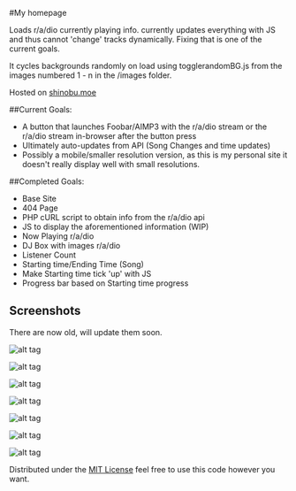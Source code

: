 #My homepage

Loads r/a/dio currently playing info. currently updates everything with JS and thus cannot 'change' tracks dynamically. Fixing that is one of the current goals.

It cycles backgrounds randomly on load using togglerandomBG.js from the images numbered 1 - n in the /images folder.

Hosted on [shinobu.moe](shinobu.moe)

##Current Goals:
<ul>
    <li>A button that launches Foobar/AIMP3 with the r/a/dio stream or the r/a/dio stream in-browser after the button press</li>
    <li>Ultimately auto-updates from API (Song Changes and time updates)</li>
    <li>Possibly a mobile/smaller resolution version, as this is my personal site it doesn't really display well with small resolutions.</li>
</ul>

##Completed Goals:
<ul>
    <li>Base Site</li>
    <li>404 Page</li>
    <li>PHP cURL script to obtain info from the r/a/dio api</li>
    <li>JS to display the aforementioned information (WIP)</li>
    <li>Now Playing r/a/dio</li>
    <li>DJ Box with images r/a/dio</li>
    <li>Listener Count</li>
    <li>Starting time/Ending Time (Song)</li>
    <li>Make Starting time tick 'up' with JS</li>
    <li>Progress bar based on Starting time progress</li>
</ul>


## Screenshots

There are now old, will update them soon. 

![alt tag](http://puu.sh/aNE83/f2b97ab2ba.jpg)

![alt tag](http://puu.sh/aNE0s/5564224226.jpg)

![alt tag](http://puu.sh/aNE6T/1597ed61c6.jpg)

![alt tag](http://puu.sh/aNE5H/e6f6f21454.jpg)

![alt tag](http://puu.sh/aNE3k/fe6cfc441c.jpg)

![alt tag](http://puu.sh/aNE4z/8f2e52acf9.jpg)

![alt tag](http://puu.sh/aNE23/c4172bafa3.jpg)


Distributed under the [MIT License](http://opensource.org/licenses/MIT) feel free to use this code however you want.
